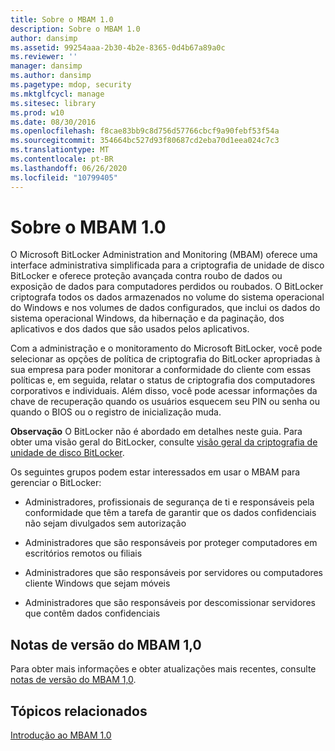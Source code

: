 ```yaml
---
title: Sobre o MBAM 1.0
description: Sobre o MBAM 1.0
author: dansimp
ms.assetid: 99254aaa-2b30-4b2e-8365-0d4b67a89a0c
ms.reviewer: ''
manager: dansimp
ms.author: dansimp
ms.pagetype: mdop, security
ms.mktglfcycl: manage
ms.sitesec: library
ms.prod: w10
ms.date: 08/30/2016
ms.openlocfilehash: f8cae83bb9c8d756d57766cbcf9a90febf53f54a
ms.sourcegitcommit: 354664bc527d93f80687cd2eba70d1eea024c7c3
ms.translationtype: MT
ms.contentlocale: pt-BR
ms.lasthandoff: 06/26/2020
ms.locfileid: "10799405"
---
```

# Sobre o MBAM 1.0


O Microsoft BitLocker Administration and Monitoring (MBAM) oferece uma interface administrativa simplificada para a criptografia de unidade de disco BitLocker e oferece proteção avançada contra roubo de dados ou exposição de dados para computadores perdidos ou roubados. O BitLocker criptografa todos os dados armazenados no volume do sistema operacional do Windows e nos volumes de dados configurados, que inclui os dados do sistema operacional Windows, da hibernação e da paginação, dos aplicativos e dos dados que são usados pelos aplicativos.

Com a administração e o monitoramento do Microsoft BitLocker, você pode selecionar as opções de política de criptografia do BitLocker apropriadas à sua empresa para poder monitorar a conformidade do cliente com essas políticas e, em seguida, relatar o status de criptografia dos computadores corporativos e individuais. Além disso, você pode acessar informações da chave de recuperação quando os usuários esquecem seu PIN ou senha ou quando o BIOS ou o registro de inicialização muda.

**Observação**  O BitLocker não é abordado em detalhes neste guia. Para obter uma visão geral do BitLocker, consulte [visão geral da criptografia de unidade de disco BitLocker](https://go.microsoft.com/fwlink/p/?LinkId=225013).

 

Os seguintes grupos podem estar interessados em usar o MBAM para gerenciar o BitLocker:

-   Administradores, profissionais de segurança de ti e responsáveis pela conformidade que têm a tarefa de garantir que os dados confidenciais não sejam divulgados sem autorização

-   Administradores que são responsáveis por proteger computadores em escritórios remotos ou filiais

-   Administradores que são responsáveis por servidores ou computadores cliente Windows que sejam móveis

-   Administradores que são responsáveis por descomissionar servidores que contêm dados confidenciais

## Notas de versão do MBAM 1,0


Para obter mais informações e obter atualizações mais recentes, consulte [notas de versão do MBAM 1,0](release-notes-for-mbam-10.md).

## Tópicos relacionados


[Introdução ao MBAM 1.0](getting-started-with-mbam-10.md)

 

 





